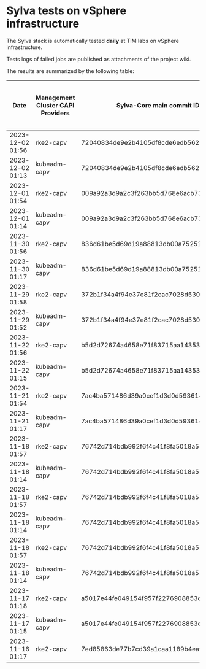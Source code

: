 # Sylva tests on vSphere infrastructure

The Sylva stack is automatically tested **daily** at TIM labs on vSphere infrastructure.

Tests logs of failed jobs are published as attachments of the project wiki.

The results are summarized by the following table:

| Date                      | Management Cluster CAPI Providers | Sylva-Core main commit ID        | Result                                       | Test logs (only for failed tests) |
|---------------------------|-----------------------------------|----------------------------------|----------------------------------------------|-----------------------------------|
|2023-12-02 01:56|rke2-capv|72040834de9e2b4105df8cde6edb562ef0724a67|:x: failed|[link](https://gitlab.com/sylva-projects/sylva-core/-/wikis/uploads/709a26e918301bcda178b18abae73b04/capv-logs.gz)|
|2023-12-02 01:13|kubeadm-capv|72040834de9e2b4105df8cde6edb562ef0724a67|:white_check_mark: success||
|2023-12-01 01:54|rke2-capv|009a92a3d9a2c3f263bb5d768e6acb735107e481|:x: failed|[link](https://gitlab.com/sylva-projects/sylva-core/-/wikis/uploads/7dc25dd52b91d42214a5acbcaebff15c/capv-logs.gz)|
|2023-12-01 01:14|kubeadm-capv|009a92a3d9a2c3f263bb5d768e6acb735107e481|:white_check_mark: success||
|2023-11-30 01:56|rke2-capv|836d61be5d69d19a88813db00a752515abf781d0|:x: failed|[link](https://gitlab.com/sylva-projects/sylva-core/-/wikis/uploads/3ed2a2ecdbf23c880dad03a45f977f9b/capv-logs.gz)|
|2023-11-30 01:17|kubeadm-capv|836d61be5d69d19a88813db00a752515abf781d0|:white_check_mark: success||
|2023-11-29 01:58|rke2-capv|372b1f34a4f94e37e81f2cac7028d53022421ac0|:x: failed|[link](https://gitlab.com/sylva-projects/sylva-core/-/wikis/uploads/aaa72b5136697cb811344e7b5b71b72f/capv-logs.gz)|
|2023-11-29 01:52|kubeadm-capv|372b1f34a4f94e37e81f2cac7028d53022421ac0|:x: failed|[link](https://gitlab.com/sylva-projects/sylva-core/-/wikis/uploads/aaa72b5136697cb811344e7b5b71b72f/capv-logs.gz)|
|2023-11-22 01:56|rke2-capv|b5d2d72674a4658e71f83715aa1435302d99ba5b|:x: failed|[link](https://gitlab.com/sylva-projects/sylva-core/-/wikis/uploads/456f04b5fb9797f8d322b840d6006898/capv-logs.gz)|
|2023-11-22 01:15|kubeadm-capv|b5d2d72674a4658e71f83715aa1435302d99ba5b|:white_check_mark: success||
|2023-11-21 01:54|rke2-capv|7ac4ba571486d39a0cef1d3d0d59361433da391a|:x: failed|[link](https://gitlab.com/sylva-projects/sylva-core/-/wikis/uploads/3872fef4a35683465ee81c81312f2d95/capv-logs.gz)|
|2023-11-21 01:17|kubeadm-capv|7ac4ba571486d39a0cef1d3d0d59361433da391a|:white_check_mark: success||
|2023-11-18 01:57|rke2-capv|76742d714bdb992f6f4c41f8fa5018a52fd6e074|:x: failed|[link](https://gitlab.com/sylva-projects/sylva-core/-/wikis/uploads/62c2f8459dd1551ae83d175310f01ce9/capv-logs.gz)|
|2023-11-18 01:14|kubeadm-capv|76742d714bdb992f6f4c41f8fa5018a52fd6e074|:white_check_mark: success||
|2023-11-18 01:57|rke2-capv|76742d714bdb992f6f4c41f8fa5018a52fd6e074|:x: failed|[link](https://gitlab.com/sylva-projects/sylva-core/-/wikis/uploads/182c7a1081e999699c601c7664516daf/capv-logs.gz)|
|2023-11-18 01:14|kubeadm-capv|76742d714bdb992f6f4c41f8fa5018a52fd6e074|:white_check_mark: success||
|2023-11-18 01:57|rke2-capv|76742d714bdb992f6f4c41f8fa5018a52fd6e074|:x: failed|[link](https://gitlab.com/sylva-projects/sylva-core/-/wikis/uploads/e08c9fd6c6a36e9f1b4b35ad5425bec4/capv-logs.gz)|
|2023-11-18 01:14|kubeadm-capv|76742d714bdb992f6f4c41f8fa5018a52fd6e074|:white_check_mark: success||
|2023-11-17 01:18|rke2-capv|a5017e44fe049154f957f2276908853d5821a92d|:white_check_mark: success||
|2023-11-17 01:15|kubeadm-capv|a5017e44fe049154f957f2276908853d5821a92d|:white_check_mark: success||
|2023-11-16 01:17|rke2-capv|7ed85863de77b7cd39a1caa1189b4eaf603b3da5|:white_check_mark: success||

